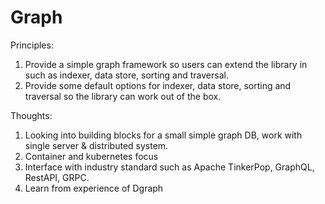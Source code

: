 # Graph

Principles:
1. Provide a simple graph framework so users can extend the library in such as indexer, data store, sorting and traversal.
2. Provide some default options for indexer, data store, sorting and traversal so the library can work out of the box.

Thoughts:
1. Looking into building blocks for a small simple graph DB, work with single server & distributed system.
2. Container and kubernetes focus
3. Interface with industry standard such as Apache TinkerPop, GraphQL, RestAPI, GRPC.
4. Learn from experience of Dgraph
